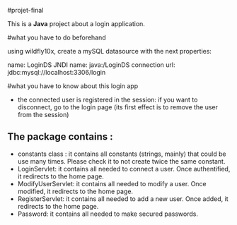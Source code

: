 #projet-final

This is a **Java** project about a login application.

#what you have to do beforehand

using wildfly10x, create a mySQL datasource with the next properties:

name: LoginDS
JNDI name: java:/LoginDS
connection url: jdbc:mysql://localhost:3306/login

#what you have to know about this login app

* the connected user is registered in the session: if you want to disconnect, go to the login page (its first effect is to remove the user from the session)

## The package contains :
* constants class : it contains all constants (strings, mainly) that could be use many times. Please check it to not create twice the same constant.
* LoginServlet: it contains all needed to connect a user. Once authentified, it redirects to the home page.
* ModifyUserServlet: it contains all needed to modify a user. Once modified, it redirects to the home page.
* RegisterServlet: it contains all needed to add a new user. Once added, it redirects to the home page.
* Password: it contains all needed to make secured passwords.